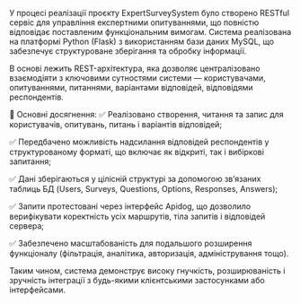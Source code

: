У процесі реалізації проєкту ExpertSurveySystem було створено RESTful сервіс для управління експертними опитуваннями, що повністю відповідає поставленим функціональним вимогам. Система реалізована на платформі Python (Flask) з використанням бази даних MySQL, що забезпечує структуроване зберігання та обробку інформації.

В основі лежить REST-архітектура, яка дозволяє централізовано взаємодіяти з ключовими сутностями системи — користувачами, опитуваннями, питаннями, варіантами відповідей, відповідями респондентів.

📌 Основні досягнення:
✅ Реалізовано створення, читання та запис для користувачів, опитувань, питань і варіантів відповідей;

✅ Передбачено можливість надсилання відповідей респондентів у структурованому форматі, що включає як відкриті, так і вибіркові запитання;

✅ Дані зберігаються у цілісній структурі за допомогою зв’язаних таблиць БД (Users, Surveys, Questions, Options, Responses, Answers);

✅ Запити протестовані через інтерфейс Apidog, що дозволило верифікувати коректність усіх маршрутів, тіла запитів і відповідей сервера;

✅ Забезпечено масштабованість для подальшого розширення функціоналу (фільтрація, аналітика, авторизація, адміністрування тощо).

Таким чином, система демонструє високу гнучкість, розширюваність і зручність інтеграції з будь-якими клієнтськими застосунками або інтерфейсами.

